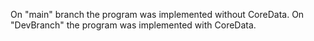 On "main" branch the program was implemented without CoreData.
On "DevBranch" the program was implemented with CoreData.


